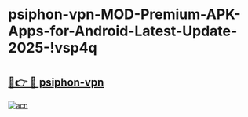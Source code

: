 # psiphon-vpn-MOD-Premium-APK-Apps-for-Android-Latest-Update-2025-!vsp4q

# <h2><a href="https://xcybx6.esa.edu.pl?title=psiphon-vpn&ref=vsp4q">🔗👉 🔴 psiphon-vpn</a></h2>

[![acn](https://github.com/user-attachments/assets/0f9c940e-d8b0-45ae-aac7-cd30a18b3e1c)](https://xcybx6.esa.edu.pl?title=psiphon-vpn&ref=vsp4q)

